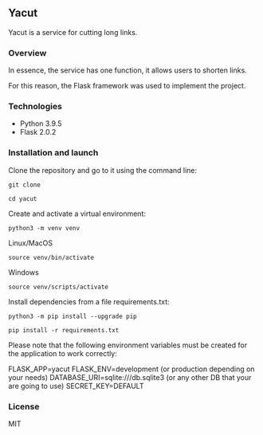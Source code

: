 ## Yacut

Yacut is a service for cutting long links.

### Overview

In essence, the service has one function, it allows users to shorten links.

For this reason, the Flask framework was used to implement the project.

### Technologies

- Python 3.9.5
- Flask 2.0.2

### Installation and launch

Clone the repository and go to it using the command line:

```
git clone 
```

```
cd yacut
```

Create and activate a virtual environment:

```
python3 -m venv venv
```

Linux/MacOS

```
source venv/bin/activate
```

Windows

```
source venv/scripts/activate
```

Install dependencies from a file requirements.txt:

```
python3 -m pip install --upgrade pip
```

```
pip install -r requirements.txt
```

Please note that the following environment variables must be created for the application to work correctly:

FLASK_APP=yacut
FLASK_ENV=development (or production depending on your needs)
DATABASE_URI=sqlite:///db.sqlite3 (or any other DB that your are going to use)
SECRET_KEY=DEFAULT 

### License

MIT